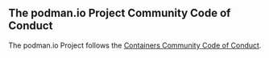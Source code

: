 ## The podman.io Project Community Code of Conduct

The podman.io Project follows the [Containers Community Code of Conduct](https://github.com/containers/common/blob/main/CODE-OF-CONDUCT.md).
